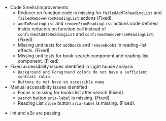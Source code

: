 - Code Smells/Improvements:
  - Reducer on function code is missing for `failedAddToReadingList` and `failedRemoveFromReadingList` actions (Fixed).
  - `addToReadingList` and `removeFromReadingList` actions code defined inside reducers on function call instead of `confirmedAddToReadingList` and `confirmedRemoveFromReadingList`. (Fixed).
  - Missing unit tests for `addBook$` and `removeBook$` in reading-list effects. (Fixed).
  - Missing unit tests for book-search component and reading-list component. (Fixed)
- Fixed accessibility issues identified in Light house analysis
  - `Background and Foreground colors do not have a sufficient contrast ratio.`
  - `Buttons do not have an accessible name`
- Manual accessiblity issues identified
  - Focus is missing for books list after search (Fixed).
  - `search` button `aria-label` is missing. (Fixed).
  - Reading List `close` button `aria-label` is missing. (Fixed).
* lint and e2e are passing